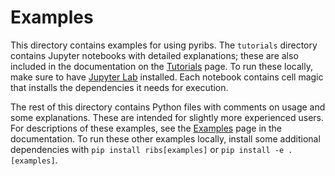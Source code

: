 # Examples

This directory contains examples for using pyribs. The `tutorials` directory
contains Jupyter notebooks with detailed explanations; these are also included
in the documentation on the
[Tutorials](https://docs.pyribs.org/en/stable/tutorials.html) page. To run these
locally, make sure to have
[Jupyter Lab](https://jupyterlab.readthedocs.io/en/stable/getting_started/installation.html)
installed. Each notebook contains cell magic that installs the dependencies it
needs for execution.

The rest of this directory contains Python files with comments on usage and some
explanations. These are intended for slightly more experienced users. For
descriptions of these examples, see the
[Examples](https://docs.pyribs.org/en/stable/examples.html) page in the
documentation. To run these other examples locally, install some additional
dependencies with `pip install ribs[examples]` or `pip install -e .[examples]`.
